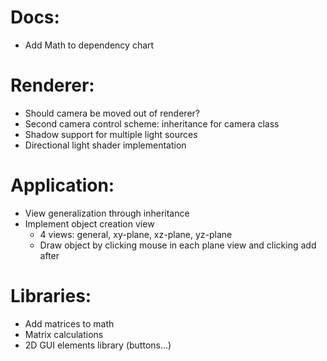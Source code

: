 # Docs:
* Add Math to dependency chart

# Renderer:
* Should camera be moved out of renderer?
* Second camera control scheme: inheritance for camera class
* Shadow support for multiple light sources
* Directional light shader implementation

# Application:
* View generalization through inheritance
* Implement object creation view
  * 4 views: general, xy-plane, xz-plane, yz-plane
  * Draw object by clicking mouse in each plane view and clicking add after

# Libraries:
* Add matrices to math
* Matrix calculations
* 2D GUI elements library (buttons...)
